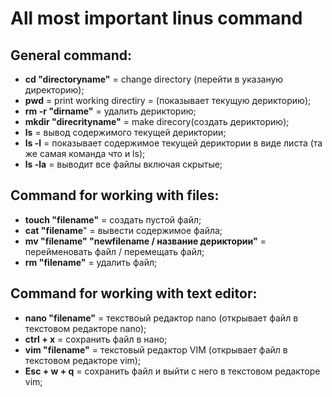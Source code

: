 # All most important linus command

## General command:
* **cd "directoryname"** = change directory (перейти в указаную директорию);
* **pwd** = print working directiry = (показывает текущую дерикторию);
* **rm -r "dirname"** = удалить дерикторию;
* **mkdir "direcrityname"** = make direcory(создать дерикторию);
* **ls** = вывод содержимого текущей дериктории;
* **ls -l** = показывает содержимое текущей дериктории в виде листа (та же самая команда что и ls);
* **ls -la** = выводит все файлы включая скрытые;
## Command for working with files:
* **touch "filename"** = создать пустой файл;
* **cat  "filename**" = вывести содержимое файла;
* **mv "filename" "newfilename / название дериктории"** = перейменовать файл / перемещать файл;
* **rm "filename"** = удалить файл;
## Command for working with text editor:
* **nano "filename"** = текствоый редактор nano (открывает файл в текстовом редакторе nano);
* **ctrl + x** = сохранить файл в нано;
* **vim "filename"** = текстовый редактор VIM (открывает файл в текстовом редакторе vim);
* **Esc + w + q** = сохранить файл и выйти с него в текстовом редакторе vim;
